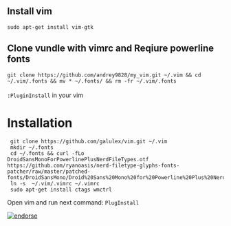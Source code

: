 ## Install vim
`sudo apt-get install vim-gtk`

## Clone vundle with vimrc and Reqiure powerline fonts
`git clone https://github.com/andrey9828/my_vim.git ~/.vim && cd ~/.vim/.fonts && mv * ~/.fonts/ && rm -fr ~/.vim/.fonts` </br>
</br>
`:PluginInstall` in your vim



# Installation

     git clone https://github.com/galulex/vim.git ~/.vim
     mkdir ~/.fonts
     cd ~/.fonts && curl -fLo DroidSansMonoForPowerlinePlusNerdFileTypes.otf https://github.com/ryanoasis/nerd-filetype-glyphs-fonts-patcher/raw/master/patched-fonts/DroidSansMono/Droid%20Sans%20Mono%20for%20Powerline%20Plus%20Nerd%20File%20Types.otf
     ln -s  ~/.vim/.vimrc ~/.vimrc
     sudo apt-get install ctags wmctrl

Open vim and run next command: `PlugInstall`

[![endorse](http://api.coderwall.com/galulex/endorsecount.png)](http://coderwall.com/galulex)
